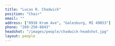 ```yaml
---
title: "Lucas R. Chadwick"
position: "Chair"
email: ""
address: ["8938 Krum Ave", "Galesburg, MI 49053"]
phone: "269-250-8843"
headshot: "/images/people/chadwick-headshot.jpg"
layout: people
---
```

